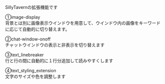 SillyTavernの拡張機能です

①image-display<br>
背景とは別に画像表示ウインドウを用意して、ウインドウ内の画像をキーワードに応じて自動的に切り替えます。

②chat-window-onoff<br>
チャットウインドウの表示と非表示を切り替えます

③text_linebreaker<br>
行と行の間に自動的に１行分追加して読みやすくします

④text_styling_extension<br>
文字のサイズや色を調整します
